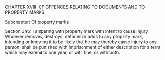 CHAPTER XVIII: OF OFFENCES RELATING TO DOCUMENTS AND TO PROPERTY MARKS

Subchapter: Of property marks

Section 346: Tampering with property mark with intent to cause injury
Whoever removes, destroys, defaces or adds to any property mark, intending or knowing it to be likely that he may thereby cause injury to any person, shall be punished with imprisonment of either description for a term which may extend to one year, or with fine, or with both.

